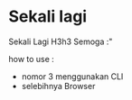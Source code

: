 # Sekali lagi
Sekali Lagi H3h3
Semoga :"

how to use :
- nomor 3 menggunakan CLI
- selebihnya Browser

